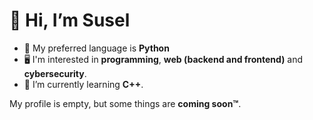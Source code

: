 # 👋 Hi, I’m Susel
- 👀 My preferred language is **Python**
- 🖥️ I'm interested in **programming**, **web (backend and frontend)** and **cybersecurity**.
- 🌱 I’m currently learning **C++**.

My profile is empty, but some things are **coming soon™**.
